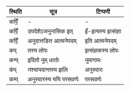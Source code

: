 | स्थिति | सूत्र | टिप्पणी |
| ----- | ------- | ------ |
| कपिँ॒ | - | - |
| कपिँ॒ | उपदेशेऽजनुनासिक इत् | इँ-इत्यस्य इत्संज्ञा |
| कपिँ॒ | अनुदात्तङित आत्मनेपदम् | इति आत्मनेपदम् |
| कप् | तस्य लोपः | इत्संज्ञकस्य लोपः |
| कन्प् | इदितो नुम् धातोः | नुमागामः |
| कंप् | नश्चापदान्तस्य झलि | अनुस्वारः |
| कम्प् | अनुस्वारस्य ययि परसवर्णः | परसवर्णः |
